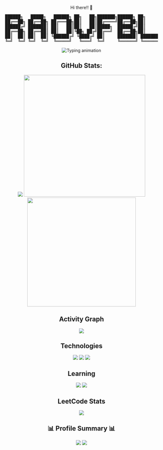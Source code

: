 <p align="center"> Hi there!! 👋 </p>

<div align="center">
<pre>
██████╗   █████╗   ██████╗ ██╗   ██╗███████╗██████╗ ██╗      ███████╗
██╔══██╗ ██╔══██╗ ██╔═══██╗██║   ██║██╔════╝██╔══██╗██║      ╚══███╔╝
██████╔╝ ███████║ ██║   ██║██║   ██║█████╗  ██████╔╝██║        ███╔╝ 
██╔══██╗ ██╔══██║ ██║   ██║╚██╗ ██╔╝██╔══╝  ██╔══██╗██║       ███╔╝  
██║  ██║ ██║  ██║ ╚██████╔╝ ╚████╔╝ ██║     ███████║ ███████╗███████╗
╚═╝  ╚═╝ ╚═╝  ╚═╝  ╚═════╝   ╚═══╝  ╚═╝     ╚══════╝ ╚══════╝╚══════╝
</pre>
    


<p align="center">
  <img src="https://readme-typing-svg.herokuapp.com?font=Source+Code+Pro&pause=1800&width=700&color=00ffff&lines=Currently+making+discord+bots+and+trying+different+things" alt="Typing animation" />
</p>


<h2 align="center"> GitHub Stats:</h2>
<p align="center">
    <img src="https://nirzak-streak-stats.vercel.app/?user=raoufblz&hide_border=false"/>
    <img width="400" src="https://github-readme-stats.vercel.app/api?username=raoufblz&show_icons=true&hide_border=false&include_all_commits=true&count_private=true"/>
    <img width="358" src="https://github-readme-stats.vercel.app/api/top-langs/?username=raoufblz&hide_border=false&include_all_commits=true&count_private=true&layout=compact"/>
</p>

<h2 align="center"> Activity Graph</h2>
<p align="center">
    <img src="https://github-readme-activity-graph.vercel.app/graph?username=raoufblz&theme=react-dark&count_private=true&hide_border=true&area=true"/>
</p>

<h2 align="center"> Technologies</h2>
<p align="center">
  <img src="https://img.shields.io/badge/Python-3776AB?style=for-the-badge&logo=python&logoColor=white"/>
  <img src="https://img.shields.io/badge/py--cord-5865F2?style=for-the-badge&logo=discord&logoColor=white"/>
  <img src="https://img.shields.io/badge/discord.py-5865F2?style=for-the-badge&logo=discord&logoColor=white"/>
</p>

<h2 align="center"> Learning</h2>
<p align="center">
  <img src="https://img.shields.io/badge/JavaScript-F7DF1E?style=for-the-badge&logo=javascript&logoColor=black"/>
  <img src="https://img.shields.io/badge/C-A8B9CC?style=for-the-badge&logo=c&logoColor=white"/>
</p>


<h2 align="center"> LeetCode Stats</h2>
<p align="center">
  <img src="https://leetcard.jacoblin.cool/raoufblz?theme=light&font=Roboto"/>
</p>

<h2 align="center">📊 Profile Summary 📊</h2>
<p align="center">
  <img src="https://github-profile-summary-cards.vercel.app/api/cards/repos-per-language?username=raoufblz&count_private=true&theme=github_dark" />
  <img src="https://github-profile-summary-cards.vercel.app/api/cards/most-commit-language?username=raoufblz&theme=github_dark" />
</p>
